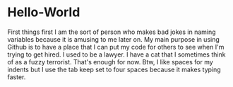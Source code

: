 # Hello-World
First things first
I am the sort of person who makes bad jokes in naming variables because it is amusing to me later on.
My main purpose in using Github is to have a place that I can put my code for others to see when I'm trying to get hired.
I used to be a lawyer.
I have a cat that I sometimes think of as a fuzzy terrorist.
That's enough for now.
    Btw, I like spaces for my indents but I use the tab keep set to four spaces because it makes typing faster.
